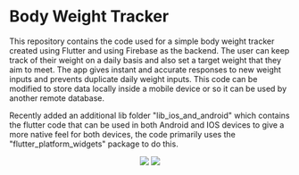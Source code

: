 # Body Weight Tracker

This repository contains the code used for a simple body weight tracker created using Flutter and using Firebase as the backend. The user can keep track of their weight on a daily basis and also set a target weight that they aim to meet. The app gives instant and accurate responses to new weight inputs and prevents duplicate daily weight inputs. This code can be modified to store data locally inside a mobile device or so it can be used by another remote database. 

Recently added an additional lib folder "lib_ios_and_android" which contains the flutter code that can be used in both Android and IOS devices to give a more native feel for both devices, the code primarily uses the "flutter_platform_widgets" package to do this.
<p align="center">
<img src = "https://user-images.githubusercontent.com/65980399/160705103-b8f19a23-04a9-4e1d-a99f-803a50fbeec2.gif"/> <img src = "https://user-images.githubusercontent.com/65980399/160704629-f574f03a-fec0-469c-9632-dac8785138bc.gif"/>
  </p>
